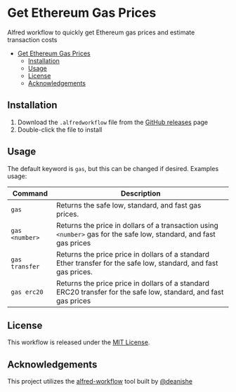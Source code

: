 # Get Ethereum Gas Prices

Alfred workflow to quickly get Ethereum gas prices and estimate transaction costs

- [Get Ethereum Gas Prices](#get-ethereum-gas-prices)
  - [Installation](#installation)
  - [Usage](#usage)
  - [License](#license)
  - [Acknowledgements](#acknowledgements)


## Installation

1. Download the `.alfredworkflow` file from the
[GitHub releases](https://github.com/mds1/alfred-ethereum-gas-prices/releases/latest) page
2. Double-click the file to install

## Usage

The default keyword is `gas`, but this can be changed if desired. Examples usage:

| Command                | Description                                                                                                                                                                                       |
|------------------------|---------------------------------------------------------------------------------------------------------------------------------------------------------------------------------------------------|
| `gas`         | Returns the safe low, standard, and fast gas prices.                                                                                                                                                          |
| `gas <number>` | Returns the price in dollars of a transaction using `<number>` gas for the safe low, standard, and fast gas prices |
| `gas transfer`       | Returns the price price in dollars of a standard Ether transfer for the safe low, standard, and fast gas prices. |
| `gas erc20`       | Returns the price price in dollars of a standard ERC20 transfer for the safe low, standard, and fast gas prices |

## License

This workflow is released under the [MIT License](https://opensource.org/licenses/MIT).

## Acknowledgements

This project utilizes the
[alfred-workflow](https://github.com/deanishe/alfred-workflow)
tool built by [@deanishe](https://github.com/deanishe)
